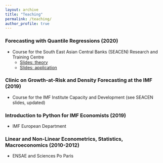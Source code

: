 ```yaml
---
layout: archive
title: "Teaching"
permalink: /teaching/
author_profile: true
---
```


### Forecasting with Quantile Regressions (2020) 
* Course for the South East Asian Central Banks (SEACEN) Research and Training
Centre
  * [Slides: theory](https://github.com/romainlafarguette/romainlafarguette.github.io/blob/master/files/GaR_SEACEN_Theory.pdf)
  * [Slides: application](/files/GaR_SEACEN_Applications.pdf/)


### Clinic on Growth-at-Risk and Density Forecasting at the IMF (2019)
* Course for the IMF Institute Capacity and Development (see SEACEN slides, updated)


### Introduction to Python for IMF Economists (2019)
* IMF European Department


### Linear and Non-Linear Econometrics, Statistics, Macroeconomics (2010-2012)
* ENSAE and Sciences Po Paris
